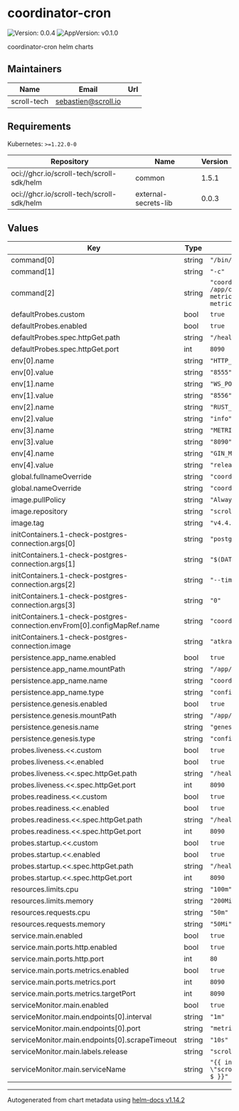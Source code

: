 # coordinator-cron

![Version: 0.0.4](https://img.shields.io/badge/Version-0.0.4-informational?style=flat-square) ![AppVersion: v0.1.0](https://img.shields.io/badge/AppVersion-v0.1.0-informational?style=flat-square)

coordinator-cron helm charts

## Maintainers

| Name | Email | Url |
| ---- | ------ | --- |
| scroll-tech | <sebastien@scroll.io> |  |

## Requirements

Kubernetes: `>=1.22.0-0`

| Repository | Name | Version |
|------------|------|---------|
| oci://ghcr.io/scroll-tech/scroll-sdk/helm | common | 1.5.1 |
| oci://ghcr.io/scroll-tech/scroll-sdk/helm | external-secrets-lib | 0.0.3 |

## Values

| Key | Type | Default | Description |
|-----|------|---------|-------------|
| command[0] | string | `"/bin/sh"` |  |
| command[1] | string | `"-c"` |  |
| command[2] | string | `"coordinator_cron --config /app/conf/coordinator-config.json --metrics --metrics.addr 0.0.0.0 --metrics.port ${METRICS_PORT} --log.debug"` |  |
| defaultProbes.custom | bool | `true` |  |
| defaultProbes.enabled | bool | `true` |  |
| defaultProbes.spec.httpGet.path | string | `"/health"` |  |
| defaultProbes.spec.httpGet.port | int | `8090` |  |
| env[0].name | string | `"HTTP_PORT"` |  |
| env[0].value | string | `"8555"` |  |
| env[1].name | string | `"WS_PORT"` |  |
| env[1].value | string | `"8556"` |  |
| env[2].name | string | `"RUST_LOG"` |  |
| env[2].value | string | `"info"` |  |
| env[3].name | string | `"METRICS_PORT"` |  |
| env[3].value | string | `"8090"` |  |
| env[4].name | string | `"GIN_MODE"` |  |
| env[4].value | string | `"release"` |  |
| global.fullnameOverride | string | `"coordinator-cron"` |  |
| global.nameOverride | string | `"coordinator-cron"` |  |
| image.pullPolicy | string | `"Always"` |  |
| image.repository | string | `"scrolltech/coordinator-cron"` |  |
| image.tag | string | `"v4.4.26"` |  |
| initContainers.1-check-postgres-connection.args[0] | string | `"postgresql"` |  |
| initContainers.1-check-postgres-connection.args[1] | string | `"$(DATABASE_URL)"` |  |
| initContainers.1-check-postgres-connection.args[2] | string | `"--timeout"` |  |
| initContainers.1-check-postgres-connection.args[3] | string | `"0"` |  |
| initContainers.1-check-postgres-connection.envFrom[0].configMapRef.name | string | `"coordinator-env"` |  |
| initContainers.1-check-postgres-connection.image | string | `"atkrad/wait4x:latest"` |  |
| persistence.app_name.enabled | bool | `true` |  |
| persistence.app_name.mountPath | string | `"/app/conf/"` |  |
| persistence.app_name.name | string | `"coordinator-cron-config"` |  |
| persistence.app_name.type | string | `"configMap"` |  |
| persistence.genesis.enabled | bool | `true` |  |
| persistence.genesis.mountPath | string | `"/app/genesis/"` |  |
| persistence.genesis.name | string | `"genesis-config"` |  |
| persistence.genesis.type | string | `"configMap"` |  |
| probes.liveness.<<.custom | bool | `true` |  |
| probes.liveness.<<.enabled | bool | `true` |  |
| probes.liveness.<<.spec.httpGet.path | string | `"/health"` |  |
| probes.liveness.<<.spec.httpGet.port | int | `8090` |  |
| probes.readiness.<<.custom | bool | `true` |  |
| probes.readiness.<<.enabled | bool | `true` |  |
| probes.readiness.<<.spec.httpGet.path | string | `"/health"` |  |
| probes.readiness.<<.spec.httpGet.port | int | `8090` |  |
| probes.startup.<<.custom | bool | `true` |  |
| probes.startup.<<.enabled | bool | `true` |  |
| probes.startup.<<.spec.httpGet.path | string | `"/health"` |  |
| probes.startup.<<.spec.httpGet.port | int | `8090` |  |
| resources.limits.cpu | string | `"100m"` |  |
| resources.limits.memory | string | `"200Mi"` |  |
| resources.requests.cpu | string | `"50m"` |  |
| resources.requests.memory | string | `"50Mi"` |  |
| service.main.enabled | bool | `true` |  |
| service.main.ports.http.enabled | bool | `true` |  |
| service.main.ports.http.port | int | `80` |  |
| service.main.ports.metrics.enabled | bool | `true` |  |
| service.main.ports.metrics.port | int | `8090` |  |
| service.main.ports.metrics.targetPort | int | `8090` |  |
| serviceMonitor.main.enabled | bool | `true` |  |
| serviceMonitor.main.endpoints[0].interval | string | `"1m"` |  |
| serviceMonitor.main.endpoints[0].port | string | `"metrics"` |  |
| serviceMonitor.main.endpoints[0].scrapeTimeout | string | `"10s"` |  |
| serviceMonitor.main.labels.release | string | `"scroll-sdk"` |  |
| serviceMonitor.main.serviceName | string | `"{{ include \"scroll.common.lib.chart.names.fullname\" $ }}"` |  |

----------------------------------------------
Autogenerated from chart metadata using [helm-docs v1.14.2](https://github.com/norwoodj/helm-docs/releases/v1.14.2)
